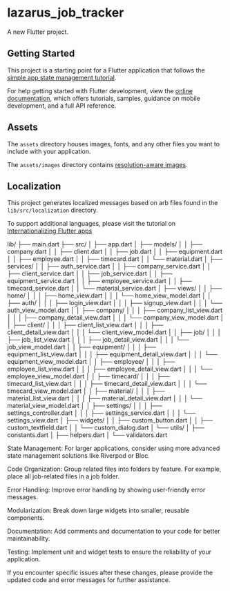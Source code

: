 # lazarus_job_tracker

A new Flutter project.

## Getting Started

This project is a starting point for a Flutter application that follows the
[simple app state management
tutorial](https://flutter.dev/docs/development/data-and-backend/state-mgmt/simple).

For help getting started with Flutter development, view the
[online documentation](https://flutter.dev/docs), which offers tutorials,
samples, guidance on mobile development, and a full API reference.

## Assets

The `assets` directory houses images, fonts, and any other files you want to
include with your application.

The `assets/images` directory contains [resolution-aware
images](https://flutter.dev/docs/development/ui/assets-and-images#resolution-aware).

## Localization

This project generates localized messages based on arb files found in
the `lib/src/localization` directory.

To support additional languages, please visit the tutorial on
[Internationalizing Flutter
apps](https://flutter.dev/docs/development/accessibility-and-localization/internationalization)



lib/
├── main.dart
├── src/
│   ├── app.dart
│   ├── models/
│   │   ├── company.dart
│   │   ├── client.dart
│   │   ├── job.dart
│   │   ├── equipment.dart
│   │   ├── employee.dart
│   │   ├── timecard.dart
│   │   └── material.dart
│   ├── services/
│   │   ├── auth_service.dart
│   │   ├── company_service.dart
│   │   ├── client_service.dart
│   │   ├── job_service.dart
│   │   ├── equipment_service.dart
│   │   ├── employee_service.dart
│   │   ├── timecard_service.dart
│   │   └── material_service.dart
│   ├── views/
│   │   ├── home/
│   │   │   ├── home_view.dart
│   │   │   └── home_view_model.dart
│   │   ├── auth/
│   │   │   ├── login_view.dart
│   │   │   ├── signup_view.dart
│   │   │   └── auth_view_model.dart
│   │   ├── company/
│   │   │   ├── company_list_view.dart
│   │   │   ├── company_detail_view.dart
│   │   │   └── company_view_model.dart
│   │   ├── client/
│   │   │   ├── client_list_view.dart
│   │   │   ├── client_detail_view.dart
│   │   │   └── client_view_model.dart
│   │   ├── job/
│   │   │   ├── job_list_view.dart
│   │   │   ├── job_detail_view.dart
│   │   │   └── job_view_model.dart
│   │   ├── equipment/
│   │   │   ├── equipment_list_view.dart
│   │   │   ├── equipment_detail_view.dart
│   │   │   └── equipment_view_model.dart
│   │   ├── employee/
│   │   │   ├── employee_list_view.dart
│   │   │   ├── employee_detail_view.dart
│   │   │   └── employee_view_model.dart
│   │   ├── timecard/
│   │   │   ├── timecard_list_view.dart
│   │   │   ├── timecard_detail_view.dart
│   │   │   └── timecard_view_model.dart
│   │   ├── material/
│   │   │   ├── material_list_view.dart
│   │   │   ├── material_detail_view.dart
│   │   │   └── material_view_model.dart
│   │   ├── settings/
│   │   │   ├── settings_controller.dart
│   │   │   ├── settings_service.dart
│   │   │   └── settings_view.dart
│   ├── widgets/
│   │   ├── custom_button.dart
│   │   ├── custom_textfield.dart
│   │   └── custom_dialog.dart
│   └── utils/
│       ├── constants.dart
│       ├── helpers.dart
│       └── validators.dart


State Management: For larger applications, consider using more advanced state management solutions like Riverpod or Bloc.

Code Organization: Group related files into folders by feature. For example, place all job-related files in a job folder.

Error Handling: Improve error handling by showing user-friendly error messages.

Modularization: Break down large widgets into smaller, reusable components.

Documentation: Add comments and documentation to your code for better maintainability.

Testing: Implement unit and widget tests to ensure the reliability of your application.

If you encounter specific issues after these changes, please provide the updated code and error messages for further assistance.